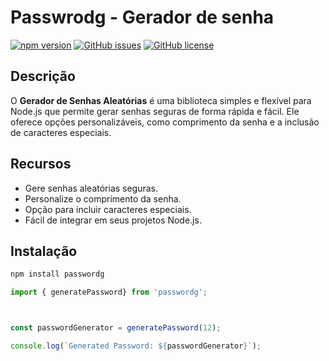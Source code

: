 # Passwrodg - Gerador de senha  

[![npm version](https://badge.fury.io/js/passwordg.svg)](https://badge.fury.io/js/passwordg)
[![GitHub issues](https://img.shields.io/github/issues/seu-usuario/passwordg.svg)](https://github.com/wellingtondev-senior/passwordg/issues)
[![GitHub license](https://img.shields.io/github/license/seu-usuario/passwordg.svg)](https://github.com/wellingtondev-senior/passwordg/blob/master/LICENSE)

## Descrição

O **Gerador de Senhas Aleatórias** é uma biblioteca simples e flexível para Node.js que permite gerar senhas seguras de forma rápida e fácil. Ele oferece opções personalizáveis, como comprimento da senha e a inclusão de caracteres especiais.

## Recursos

- Gere senhas aleatórias seguras.
- Personalize o comprimento da senha.
- Opção para incluir caracteres especiais.
- Fácil de integrar em seus projetos Node.js.

## Instalação

```bash
npm install passwordg
```

```javascript
import { generatePassword} from 'passwordg';



const passwordGenerator = generatePassword(12);

console.log(`Generated Password: ${passwordGenerator}`);

```